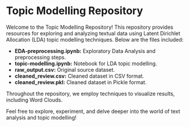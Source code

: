 <div class="container">
  <h1>Topic Modelling Repository</h1>
  <p>Welcome to the Topic Modelling Repository! This repository provides resources for exploring and analyzing textual data using Latent Dirichlet Allocation (LDA) topic modelling techniques. Below are the files included:</p>
  
  <ul>
    <li><strong>EDA-preprocessing.ipynb:</strong> Exploratory Data Analysis and preprocessing steps.</li>
    <li><strong>topic-modelling.ipynb:</strong> Notebook for LDA topic modelling.</li>
    <li><strong>raw_output.csv:</strong> Original source dataset.</li>
    <li><strong>cleaned_review.csv:</strong> Cleaned dataset in CSV format.</li>
    <li><strong>cleaned_review.pkl:</strong> Cleaned dataset in Pickle format.</li>
  </ul>
  
  <p>Throughout the repository, we employ techniques to visualize results, including Word Clouds.</p>
  
  <p>Feel free to explore, experiment, and delve deeper into the world of text analysis and topic modelling!</p>
</div>

</body>
</html>

